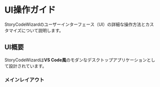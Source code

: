 # UI操作ガイド

StoryCodeWizardのユーザーインターフェース（UI）の詳細な操作方法とカスタマイズについて説明します。

## UI概要

StoryCodeWizardは**VS Code風**のモダンなデスクトップアプリケーションとして設計されています。

### メインレイアウト
